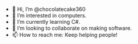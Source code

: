 - 👋 Hi, I’m @chocolatecake360
- 👀 I’m interested in computers.
- 🌱 I’m currently learning C#.
- 💞️ I’m looking to collaborate on making software.
- 📫 How to reach me: Keep helping people!

<!---
chocolatecake360/chocolatecake360 is a ✨ special ✨ repository because its `README.md` (this file) appears on your GitHub profile.
You can click the Preview link to take a look at your changes.
--->
